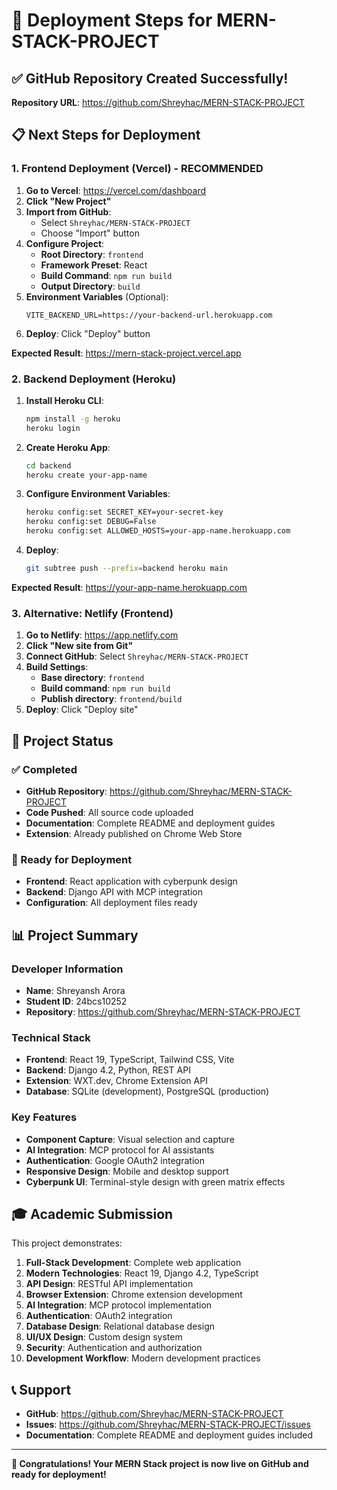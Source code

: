 # 🚀 Deployment Steps for MERN-STACK-PROJECT

## ✅ GitHub Repository Created Successfully!

**Repository URL**: https://github.com/Shreyhac/MERN-STACK-PROJECT

## 📋 Next Steps for Deployment

### 1. Frontend Deployment (Vercel) - RECOMMENDED

1. **Go to Vercel**: https://vercel.com/dashboard
2. **Click "New Project"**
3. **Import from GitHub**: 
   - Select `Shreyhac/MERN-STACK-PROJECT`
   - Choose "Import" button
4. **Configure Project**:
   - **Root Directory**: `frontend`
   - **Framework Preset**: React
   - **Build Command**: `npm run build`
   - **Output Directory**: `build`
5. **Environment Variables** (Optional):
   ```
   VITE_BACKEND_URL=https://your-backend-url.herokuapp.com
   ```
6. **Deploy**: Click "Deploy" button

**Expected Result**: https://mern-stack-project.vercel.app

### 2. Backend Deployment (Heroku)

1. **Install Heroku CLI**:
   ```bash
   npm install -g heroku
   heroku login
   ```

2. **Create Heroku App**:
   ```bash
   cd backend
   heroku create your-app-name
   ```

3. **Configure Environment Variables**:
   ```bash
   heroku config:set SECRET_KEY=your-secret-key
   heroku config:set DEBUG=False
   heroku config:set ALLOWED_HOSTS=your-app-name.herokuapp.com
   ```

4. **Deploy**:
   ```bash
   git subtree push --prefix=backend heroku main
   ```

**Expected Result**: https://your-app-name.herokuapp.com

### 3. Alternative: Netlify (Frontend)

1. **Go to Netlify**: https://app.netlify.com
2. **Click "New site from Git"**
3. **Connect GitHub**: Select `Shreyhac/MERN-STACK-PROJECT`
4. **Build Settings**:
   - **Base directory**: `frontend`
   - **Build command**: `npm run build`
   - **Publish directory**: `frontend/build`
5. **Deploy**: Click "Deploy site"

## 🎯 Project Status

### ✅ Completed
- **GitHub Repository**: https://github.com/Shreyhac/MERN-STACK-PROJECT
- **Code Pushed**: All source code uploaded
- **Documentation**: Complete README and deployment guides
- **Extension**: Already published on Chrome Web Store

### 🔄 Ready for Deployment
- **Frontend**: React application with cyberpunk design
- **Backend**: Django API with MCP integration
- **Configuration**: All deployment files ready

## 📊 Project Summary

### **Developer Information**
- **Name**: Shreyansh Arora
- **Student ID**: 24bcs10252
- **Repository**: https://github.com/Shreyhac/MERN-STACK-PROJECT

### **Technical Stack**
- **Frontend**: React 19, TypeScript, Tailwind CSS, Vite
- **Backend**: Django 4.2, Python, REST API
- **Extension**: WXT.dev, Chrome Extension API
- **Database**: SQLite (development), PostgreSQL (production)

### **Key Features**
- **Component Capture**: Visual selection and capture
- **AI Integration**: MCP protocol for AI assistants
- **Authentication**: Google OAuth2 integration
- **Responsive Design**: Mobile and desktop support
- **Cyberpunk UI**: Terminal-style design with green matrix effects

## 🎓 Academic Submission

This project demonstrates:
1. **Full-Stack Development**: Complete web application
2. **Modern Technologies**: React 19, Django 4.2, TypeScript
3. **API Design**: RESTful API implementation
4. **Browser Extension**: Chrome extension development
5. **AI Integration**: MCP protocol implementation
6. **Authentication**: OAuth2 integration
7. **Database Design**: Relational database design
8. **UI/UX Design**: Custom design system
9. **Security**: Authentication and authorization
10. **Development Workflow**: Modern development practices

## 📞 Support

- **GitHub**: https://github.com/Shreyhac/MERN-STACK-PROJECT
- **Issues**: https://github.com/Shreyhac/MERN-STACK-PROJECT/issues
- **Documentation**: Complete README and deployment guides included

---

**🎉 Congratulations! Your MERN Stack project is now live on GitHub and ready for deployment!**

